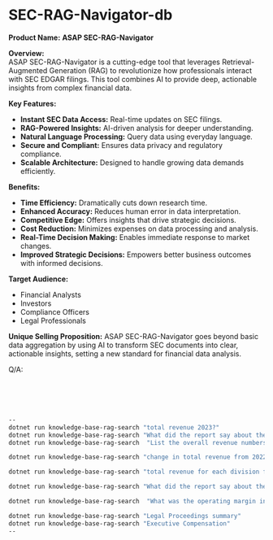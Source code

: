 # SEC-RAG-Navigator-db

**Product Name:** **ASAP SEC-RAG-Navigator**

**Overview:**  
ASAP SEC-RAG-Navigator is a cutting-edge tool that leverages Retrieval-Augmented Generation (RAG) to revolutionize how professionals interact with SEC EDGAR filings. This tool combines AI to provide deep, actionable insights from complex financial data.

**Key Features:**
- **Instant SEC Data Access:** Real-time updates on SEC filings.
- **RAG-Powered Insights:** AI-driven analysis for deeper understanding.
- **Natural Language Processing:** Query data using everyday language.
- **Secure and Compliant:** Ensures data privacy and regulatory compliance.
- **Scalable Architecture:** Designed to handle growing data demands efficiently.

**Benefits:**
- **Time Efficiency:** Dramatically cuts down research time.
- **Enhanced Accuracy:** Reduces human error in data interpretation.
- **Competitive Edge:** Offers insights that drive strategic decisions.
- **Cost Reduction:** Minimizes expenses on data processing and analysis.
- **Real-Time Decision Making:** Enables immediate response to market changes.
- **Improved Strategic Decisions:** Empowers better business outcomes with informed decisions.

**Target Audience:**
- Financial Analysts
- Investors
- Compliance Officers
- Legal Professionals

**Unique Selling Proposition:**
ASAP SEC-RAG-Navigator goes beyond basic data aggregation by using AI to transform SEC documents into clear, actionable insights, setting a new standard for financial data analysis.

Q/A:

```bash





--
dotnet run knowledge-base-rag-search "total revenue 2023?"
dotnet run knowledge-base-rag-search "What did the report say about the company's Q4 performance?"
dotnet run knowledge-base-rag-search  "List the overall revenue numbers for 2021, 2022, and 2023 in the 10-K as bullet points, then explain the revenue growth trends."

dotnet run knowledge-base-rag-search "change in total revenue from 2022 to 2023?"

dotnet run knowledge-base-rag-search "total revenue for each division for 2023"

dotnet run knowledge-base-rag-search "What did the report say about the company's Q4 performance and its range of products and services?" 

dotnet run knowledge-base-rag-search  "What was the operating margin in 2023?"

dotnet run knowledge-base-rag-search "Legal Proceedings summary"
dotnet run knowledge-base-rag-search "Executive Compensation"
--


```
